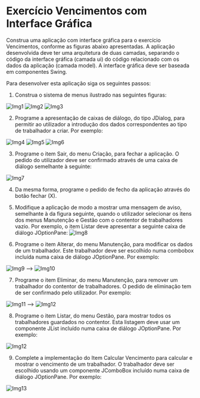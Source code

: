 # Exercício Vencimentos com Interface Gráfica

Construa uma aplicação com interface gráfica para o exercício Vencimentos, conforme as figuras abaixo apresentadas. A aplicação desenvolvida deve ter uma arquitetura de duas camadas, separando o código da interface gráfica (camada ui) do código relacionado com os dados da aplicação (camada model). A interface gráfica deve ser baseada em componentes Swing. 

Para desenvolver esta aplicação siga os seguintes passos:

1. Construa o sistema de menus ilustrado nas seguintes figuras: 
 
![Img1](http://i.imgur.com/yGD1aO8.png) ![Img2](http://i.imgur.com/vUPzCaQ.png) ![Img3](http://i.imgur.com/MF1H6d4.png)

2. Programe a apresentação de caixas de diálogo, do tipo JDialog, para permitir ao utilizador a introdução dos dados correspondentes ao tipo de trabalhador a criar. Por exemplo:

![Img4](http://i.imgur.com/kkh2Hdz.png) ![Img5](http://i.imgur.com/2Z3Es7q.png)   ![Img6](http://i.imgur.com/oQKPwXU.png)   

3. Programe o item Sair, do menu Criação, para fechar a aplicação. O pedido do utilizador deve ser confirmado através de uma caixa de diálogo semelhante à seguinte:

![Img7](http://i.imgur.com/nc11H5U.png)

4. Da mesma forma, programe o pedido de fecho da aplicação através do botão fechar (X). 

5. Modifique a aplicação de modo a mostrar uma mensagem de aviso, semelhante à da figura seguinte, quando o utilizador selecionar os itens dos menus Manutenção e Gestão com o contentor de trabalhadores vazio. Por exemplo, o item Listar deve apresentar a seguinte caixa de diálogo JOptionPane: 
![Img8](http://i.imgur.com/my0eoCT.png)

6. Programe o item Alterar, do menu Manutenção, para modificar os dados de um trabalhador. Este trabalhador deve ser escolhido numa combobox incluída numa caixa de diálogo JOptionPane. Por exemplo:

![Img9](http://i.imgur.com/EE9EmOU.png) --> ![Img10](http://i.imgur.com/fd49ad2.png)

7. Programe o item Eliminar, do menu Manutenção, para remover um trabalhador do contentor de trabalhadores. O pedido de eliminação tem de ser confirmado pelo utilizador. Por exemplo:

![Img11](http://i.imgur.com/DKk7u8C.png) --> ![Img12](http://i.imgur.com/7UBWibO.png)

8. Programe o item Listar, do menu Gestão, para mostrar todos os trabalhadores guardados no contentor. Esta listagem deve usar um componente JList incluído numa caixa de diálogo JOptionPane. Por exemplo:

![Img12](http://i.imgur.com/F1FAtDv.png)

9. Complete a implementação do Item Calcular Vencimento para calcular e mostrar o vencimento de um trabalhador. O trabalhador deve ser escolhido usando um componente JComboBox incluído numa caixa de diálogo JOptionPane. Por exemplo:

![Img13](http://i.imgur.com/YDfh1nZ.png)
